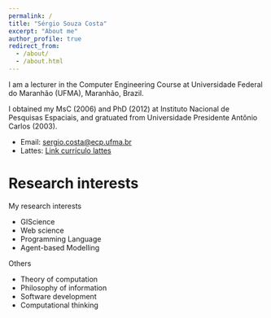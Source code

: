 ```yaml
---
permalink: /
title: "Sérgio Souza Costa"
excerpt: "About me"
author_profile: true
redirect_from: 
  - /about/
  - /about.html
---
```


I am a lecturer in the Computer Engineering Course at Universidade Federal do Maranhão (UFMA), Maranhão, Brazil.

I obtained my MsC (2006) and PhD (2012) at Instituto Nacional de Pesquisas Espaciais, and gratuated from Universidade Presidente Antônio Carlos (2003).

* Email: sergio.costa@ecp.ufma.br
* Lattes: [Link currículo lattes](http://lattes.cnpq.br/2073311645132958)


# Research interests

My research interests 

* GIScience
* Web science
* Programming Language
* Agent-based Modelling

Others

* Theory of computation
* Philosophy of information
* Software development
* Computational thinking


